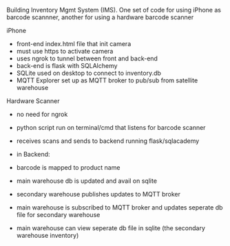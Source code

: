 Building Inventory Mgmt System (IMS). 
One set of code for using iPhone as barcode scannner, another for using a hardware barcode scanner

iPhone
- front-end index.html file that init camera
- must use https to activate camera
- uses ngrok to tunnel between front and back-end
- back-end is flask with SQLAlchemy
- SQLite used on desktop to connect to inventory.db
- MQTT Explorer set up as MQTT broker to pub/sub from satellite warehouse


Hardware Scanner
- no need for ngrok
- python script run on terminal/cmd that listens for barcode scanner
- receives scans and sends to backend running flask/sqlacademy

- in Backend:
-   barcode is mapped to product name  
-   main warehouse db is updated and avail on sqlite
-   secondary warehouse publishes updates to MQTT broker
-   main warehouse is subscribed to MQTT broker and updates seperate db file for secondary warehouse
-   main warehouse can view seperate db file in sqlite (the secondary warehouse inventory)
